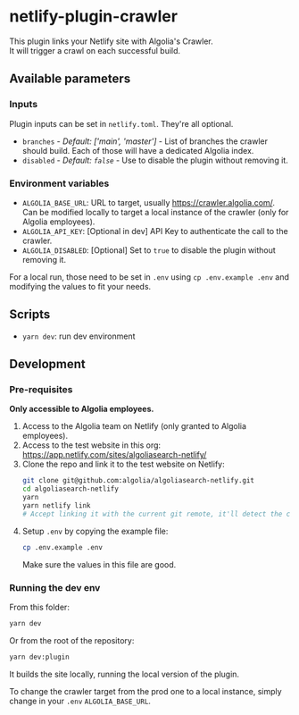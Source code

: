 # netlify-plugin-crawler

This plugin links your Netlify site with Algolia's Crawler.  
It will trigger a crawl on each successful build.

## Available parameters

### Inputs

Plugin inputs can be set in `netlify.toml`. They're all optional.

- `branches` - _Default: ['main', 'master']_ - List of branches the crawler should build. Each of those will have a dedicated Algolia index.
- `disabled` - _Default: `false`_ - Use to disable the plugin without removing it.

### Environment variables

- `ALGOLIA_BASE_URL`: URL to target, usually https://crawler.algolia.com/. Can be modified locally to target a local instance of the crawler (only for Algolia employees).
- `ALGOLIA_API_KEY`: [Optional in dev] API Key to authenticate the call to the crawler.
- `ALGOLIA_DISABLED`: [Optional] Set to `true` to disable the plugin without removing it.

For a local run, those need to be set in `.env` using `cp .env.example .env` and modifying the values to fit your needs.

## Scripts

- `yarn dev`: run dev environment

## Development

### Pre-requisites

**Only accessible to Algolia employees.**

1. Access to the Algolia team on Netlify (only granted to Algolia employees).
2. Access to the test website in this org: https://app.netlify.com/sites/algoliasearch-netlify/
3. Clone the repo and link it to the test website on Netlify:
   ```sh
   git clone git@github.com:algolia/algoliasearch-netlify.git
   cd algoliasearch-netlify
   yarn
   yarn netlify link
   # Accept linking it with the current git remote, it'll detect the correct site automatically
   ```
4. Setup `.env` by copying the example file:
   ```sh
   cp .env.example .env
   ```
   Make sure the values in this file are good.

### Running the dev env

From this folder:

```sh
yarn dev
```

Or from the root of the repository:

```sh
yarn dev:plugin
```

It builds the site locally, running the local version of the plugin.

To change the crawler target from the prod one to a local instance, simply change in your `.env` `ALGOLIA_BASE_URL`.

